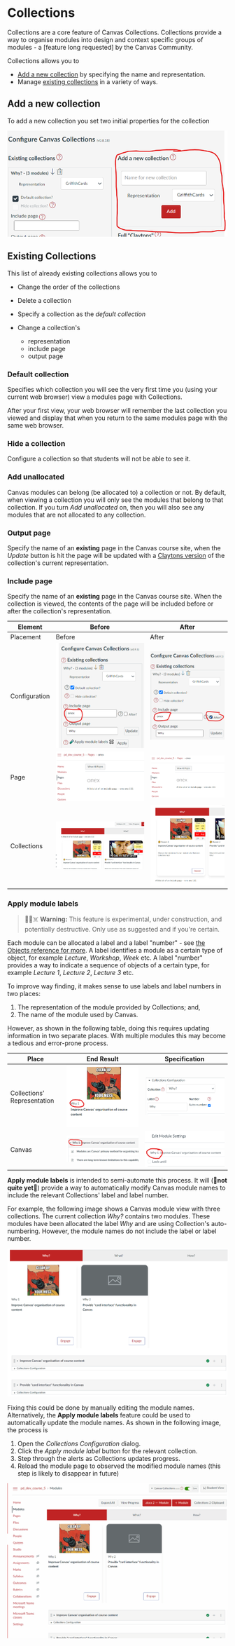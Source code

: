 # Collections 

Collections are a core feature of Canvas Collections. Collections provide a way to organise modules into design and context specific groups of modules - a [feature long requested] by the Canvas Community.

Collections allows you to

- [Add a new collection](#add-a-new-collection.md) by specifying the name and representation.
- Manage [existing collections](#manage-existing-collections.md) in a variety of ways.

## Add a new collection

To add a new collection you set two initial properties for the collection

![](pics/addNewCollection.png)  

## Existing Collections

This list of already existing collections allows you to 

- Change the order of the collections
- Delete a collection
- Specify a collection as the _default collection_
- Change a collection's 

    * representation 
    * include page
    * output page

### Default collection

Specifies which collection you will see the very first time you (using your current web browser) view a modules page with Collections. 

After your first view, your web browser will remember the last collection you viewed and display that when you return to the same modules page with the same web browser.

### Hide a collection

Configure a collection so that students will not be able to see it.

### Add unallocated

Canvas modules can belong (be allocated to) a collection or not. By default, when viewing a collection you will only see the modules that belong to that collection. If you turn _Add unallocated_ on, then you will also see any modules that are not allocated to any collection.

### Output page

Specify the name of an **existing** page in the Canvas course site, when the _Update_ button is hit the page will be updated with a [Claytons version](../representations/claytons/overview.md) of the collection's current representation. 

### Include page

Specify the name of an **existing** page in the Canvas course site. When the collection is viewed, the contents of the page will be included before or after the collection's representation.

| Element | Before | After |
| --- | --- | --- | 
| Placement | Before | After |
| Configuration |  ![](pics/includeBeforeConfig.png)    | ![](pics/includeAfterConfig.png)   |
| Page | ![](pics/includePage.png) | ![](pics/includePage.png)  |
| Collections | ![](pics/includeBeforeCollections.png)  | ![](pics/includeAfterCollections.png)    |

### Apply module labels

> 🚧🧪☠️ **Warning:** This feature is experimental, under construction, and potentially destructive. Only use as suggested and if you're certain.

Each module can be allocated a label and a label "number" - see [the Objects reference for more](../objects/overview.md). A label identifies a module as a certain type of object, for example _Lecture_, _Workshop_, _Week_ etc. A label "number" provides a way to indicate a sequence of objects of a certain type, for example _Lecture 1_, _Lecture 2_, _Lecture 3_ etc.

To improve way finding, it makes sense to use labels and label numbers in two places:

1. The representation of the module provided by Collections; and,
2. The name of the module used by Canvas.

However, as shown in the following table, doing this requires updating information in two separate places. With multiple modules this may become a tedious and error-prone process.

| Place | End Result | Specification|
| --- | --- | --- |
| Collections' Representation | ![](pics/labelRepresentation.png)   | ![](pics/labelStorage.png)    |
| Canvas | ![](pics/labelModuleName.png)   | ![](pics/moduleNameStorage.png)   |

**Apply module labels** is intended to semi-automate this process. It will (🚧**not quite yet**🚧) provide a way to automatically modify Canvas module names to include the relevant Collections' label and label number.

For example, the following image shows a Canvas module view with three collections. The current collection _Why?_ contains two modules.  These modules have been allocated the label _Why_ and are using Collection's auto-numbering. However, the module names do not include the label or label number.

![](pics/moduleLabelsBefore.png)  

Fixing this could be done by manually editing the module names. Alternatively, the **Apply module labels** feature could be used to automatically update the module names. As shown in the following image, the process is

1. Open the _Collections Configuration_ dialog.
2. Click the _Apply module label_ button for the relevant collection.
3. Step through the alerts as Collections updates progress.
4. Reload the module page to observed the modified module names (this step is likely to disappear in future)

![](pics/applyModuleLabelAnimation.gif)
